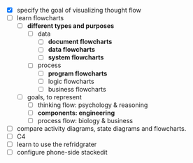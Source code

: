 - [x] specify the goal of visualizing thought flow
- [ ] learn flowcharts
  - [ ] **different types and purposes**
	- [ ] data
	  - [ ] **document flowcharts** 
      - [ ] **data flowcharts** 
	  - [ ] **system flowcharts**  
	- [ ] process
      - [ ] **program flowcharts** 
      - [ ] logic flowcharts
      - [ ] business flowcharts
  - [ ] goals, to represent
    - [ ] thinking flow: psychology & reasoning
    - [ ] **components: engineering**
    - [ ] process flow: biology & business
- [ ] compare activity diagrams, state diagrams and flowcharts.
- [ ] C4
- [ ] learn to use the refridgrater
- [ ] configure phone-side stackedit
<!--stackedit_data:
eyJoaXN0b3J5IjpbMTkxMjg1ODE5MCwxNzMzMTUwNjI3LC0xNz
g2MzMwMjMyXX0=
-->
